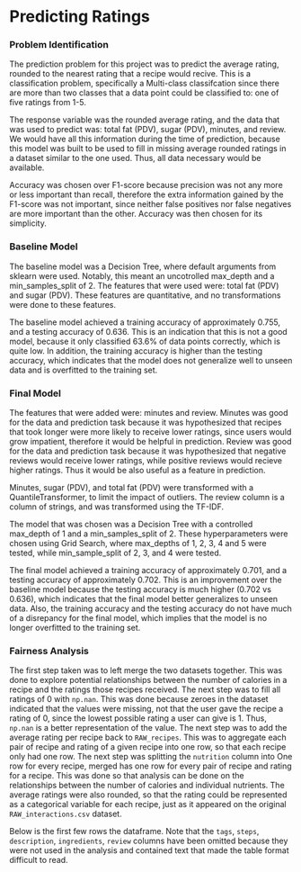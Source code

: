 # Predicting Ratings

### Problem Identification

The prediction problem for this project was to predict the average rating, rounded to the nearest rating that a recipe would recive. This is a classification problem, specifically a Multi-class classifcation since there are more than two classes that a data point could be classified to: one of five ratings from 1-5.

The response variable was the rounded average rating, and the data that was used to predict was: total fat (PDV), sugar (PDV), minutes, and review. We would have all this information during the time of prediction, because this model was built to be used to fill in missing average rounded ratings in a dataset similar to the one used. Thus, all data necessary would be available.

Accuracy was chosen over F1-score because precision was not any more or less important than recall, therefore the extra information gained by the F1-score was not important, since neither false positives nor false negatives are more important than the other. Accuracy was then chosen for its simplicity.

### Baseline Model

The baseline model was a Decision Tree, where default arguments from sklearn were used. Notably, this meant an uncotrolled max_depth and a min_samples_split of 2. The features that were used were: total fat (PDV) and sugar (PDV). These features are quantitative, and no transformations were done to these features.

The baseline model achieved a training accuracy of approximately 0.755, and a testing accuracy of 0.636. This is an indication that this is not a good model, because it only classified 63.6% of data points correctly, which is quite low. In addition, the training accuracy is higher than the testing accuracy, which indicates that the model does not generalize well to unseen data and is overfitted to the training set.

### Final Model

The features that were added were: minutes and review. Minutes was good for the data and prediction task because it was hypothesized that recipes that took longer were more likely to receive lower ratings, since users would grow impatient, therefore it would be helpful in prediction. Review was good for the data and prediction task because it was hypothesized that negative reviews would receive lower ratings, while positive reviews would recieve higher ratings. Thus it would be also useful as a feature in prediction.

Minutes, sugar (PDV), and total fat (PDV) were transformed with a QuantileTransformer, to limit the impact of outliers. The review column is a column of strings, and was transformed using the TF-IDF.

The model that was chosen was a Decision Tree with a controlled max_depth of 1 and a min_samples_split of 2. These hyperparameters were chosen using Grid Search, where max_depths of 1, 2, 3, 4 and 5 were tested, while min_sample_split of 2, 3, and 4 were tested.

The final model achieved a training accuracy of approximately 0.701, and a testing accuracy of approximately 0.702. This is an improvement over the baseline model because the testing accuracy is much higher (0.702 vs 0.636), which indicates that the final model better generalizes to unseen data. Also, the training accuracy and the testing accuracy do not have much of a disrepancy for the final model, which implies that the model is no longer overfitted to the training set.

### Fairness Analysis

The first step taken was to left merge the two datasets together. This was done to explore potential relationships between the number of calories in a recipe and the ratings those recipes received. The next step was to fill all ratings of 0 with `np.nan`. This was done because zeroes in the dataset indicated that the values were missing, not that the user gave the recipe a rating of 0, since the lowest possible rating a user can give is 1. Thus, `np.nan` is a better representation of the value. The next step was to add the average rating per recipe back to `RAW_recipes`. This was to aggregate each pair of recipe and rating of a given recipe into one row, so that each recipe only had one row. The next step was splitting the `nutrition` column into
One row for every recipe, merged has one row for every pair of recipe and rating for a recipe. This was done so that analysis can be done on the relationships between the number of calories and individual nutrients. The average ratings were also rounded, so that the rating could be represented as a categorical variable for each recipe, just as it appeared on the original `RAW_interactions.csv` dataset.

Below is the first few rows the dataframe. Note that the `tags`, `steps`, `description`, `ingredients`, `review` columns have been omitted because they were not used in the analysis and contained text that made the table format difficult to read.

